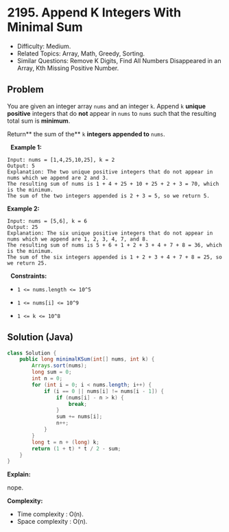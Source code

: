 # 2195. Append K Integers With Minimal Sum

- Difficulty: Medium.
- Related Topics: Array, Math, Greedy, Sorting.
- Similar Questions: Remove K Digits, Find All Numbers Disappeared in an Array, Kth Missing Positive Number.

## Problem

You are given an integer array ```nums``` and an integer ```k```. Append ```k``` **unique positive** integers that do **not** appear in ```nums``` to ```nums``` such that the resulting total sum is **minimum**.

Return** the sum of the** ```k``` **integers appended to** ```nums```.

 
**Example 1:**

```
Input: nums = [1,4,25,10,25], k = 2
Output: 5
Explanation: The two unique positive integers that do not appear in nums which we append are 2 and 3.
The resulting sum of nums is 1 + 4 + 25 + 10 + 25 + 2 + 3 = 70, which is the minimum.
The sum of the two integers appended is 2 + 3 = 5, so we return 5.
```

**Example 2:**

```
Input: nums = [5,6], k = 6
Output: 25
Explanation: The six unique positive integers that do not appear in nums which we append are 1, 2, 3, 4, 7, and 8.
The resulting sum of nums is 5 + 6 + 1 + 2 + 3 + 4 + 7 + 8 = 36, which is the minimum. 
The sum of the six integers appended is 1 + 2 + 3 + 4 + 7 + 8 = 25, so we return 25.
```

 
**Constraints:**


	
- ```1 <= nums.length <= 10^5```
	
- ```1 <= nums[i] <= 10^9```
	
- ```1 <= k <= 10^8```



## Solution (Java)

```java
class Solution {
    public long minimalKSum(int[] nums, int k) {
        Arrays.sort(nums);
        long sum = 0;
        int n = 0;
        for (int i = 0; i < nums.length; i++) {
            if (i == 0 || nums[i] != nums[i - 1]) {
                if (nums[i] - n > k) {
                    break;
                }
                sum += nums[i];
                n++;
            }
        }
        long t = n + (long) k;
        return (1 + t) * t / 2 - sum;
    }
}
```

**Explain:**

nope.

**Complexity:**

* Time complexity : O(n).
* Space complexity : O(n).

